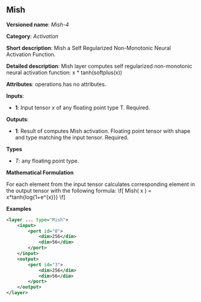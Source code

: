 ## Mish <a name="Mish"></a>

**Versioned name**: *Mish-4*

**Category**: *Activation*

**Short description**: Mish a Self Regularized Non-Monotonic Neural Activation Function.

**Detailed description**: Mish layer computes self regularized non-monotonic neural activation function: x * tanh(softplus(x))

**Attributes**: operations has no attributes.

**Inputs**:

*   **1**: Input tensor *x* of any floating point type T. Required.

**Outputs**:

*   **1**: Result of computes Mish activation. Floating point tensor with shape and type matching the input tensor. Required.

**Types**

* *T*: any floating point type.

**Mathematical Formulation**

   For each element from the input tensor calculates corresponding
    element in the output tensor with the following formula:
    \f[
    Mish( x ) = x*tanh{log{1+e^{x}}}
    \f]

**Examples**

```xml
<layer ... type="Mish">
    <input>
        <port id="0">
            <dim>256</dim>
            <dim>56</dim>
        </port>
    </input>
    <output>
        <port id="3">
            <dim>256</dim>
            <dim>56</dim>
        </port>
    </output>
</layer>
```